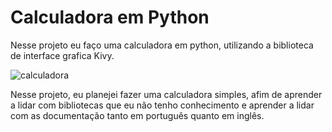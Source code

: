 # Calculadora em Python

Nesse projeto eu faço uma calculadora em python, utilizando a biblioteca de interface grafica Kivy.

![calculadora](https://user-images.githubusercontent.com/68871776/161637375-32b48a2d-4caa-4ac7-b2a8-0f226d84ce0c.JPG)

 Nesse projeto, eu planejei fazer uma calculadora simples, afim de aprender a lidar com bibliotecas que eu não tenho conhecimento e aprender a lidar com as documentação tanto em português quanto em inglês.
